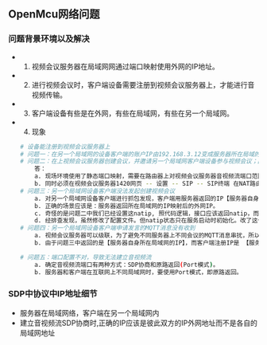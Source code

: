 ## **OpenMcu网络问题**

### **问题背景环境以及解决**
- 1. 视频会议服务器在局域网网通过端口映射使用外网的IP地址。
- 2. 进行视频会议时，客户端设备需要注册到视频会议服务器上，才能进行音视频传输。
- 3. 客户端设备有些是在外网，有些在局域网，有些在另一个局域网。
- 4. 现象
    ```sh
    # 设备能注册到视频会议服务器上
    # 问题一：在另一个局域网的设备客户端的账户IP由192.168.3.12变成服务器所在局域的路由器IP192.168.1.1
    # 问题二：在上视频会议服务器创建会议，并邀请另一个局域网客户端设备参与视频会议；因没法创建音视频流导致，客户端被服务器检测机制关闭
        答：
        a. 现场环境使用了静态端口映射，需要在路由器上对视频会议服务器音视频流端口范围进行映射。
        b. 同时必须在视频会议服务器1420网页 -- 设置 -- SIP -- SIP终端 在NAT路由IP填写视频会议服务器经路由器映射的外网IP地址。
    # 问题三：另一个局域网设备客户端没法发起创建视频会议
        a. 对另一个局域网设备客户端进行抓包发现，客户端用服务器返回的IP【服务器自身所在局域网的IP】发起会议，导致失败。
        b. 正确的场景应该是：服务器返回所在局域网的IP映射后的外网IP。
        c. 奇怪的是问题二中我们已经设置这natip, 照代码逻辑，接口应该返回natip，而不是自身所在局域网的IP。【通过抓包，查看SDP可知】
        d. 经排查发现，虽然修改了配置文件。但natip状态只在服务启动时初始化。改了这个配置必须重启，并不会像其他设置一样实时生效。【排查问题/设计思路】
    # 问题四：另一个局域网设备客户端申请发言的MQTT消息没有收到
        a. 视频会议服务器可以级联，为了避免不同服务器上不同会议的MQTT消息串扰，所以客户端做了过滤。
        b. 由于问题三中返回的是【服务器自身所在局域网的IP】，而客户端注册IP是 【服务器所在局域网的IP映射后的外网IP】，两者不一致，导致发送过来的MQTT消息被滤掉

    # 问题五：端口配置不对，导致无法建立音视频流
        a. 确定音视频流端口有两种方式：SDP协商和原路返回(Port模式)。
        b. 服务器和客户端在互联网上不同局域网时，要使用Port模式，即原路返回。
    ```

### **SDP中协议中IP地址细节**
- 服务器在局域网络，客户端在另一个局域网内
- 建立音视频流SDP协商时,正确的IP应该是彼此双方的IP外网地址而不是各自的局域网地址



